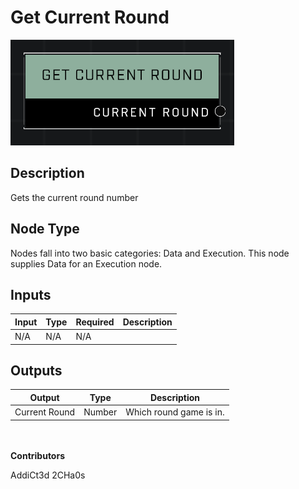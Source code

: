 # Get Current Round
![](../../../.gitbook/assets/get-current-round.png)
## Description
Gets the current round number

## Node Type
Nodes fall into two basic categories: Data and Execution. This node supplies Data for an Execution node.

## Inputs
| Input | Type | Required | Description |
|------------------|------------------|----------|--------------------------------------------------------------|
| N/A | N/A | N/A | |

## Outputs
| Output | Type | Description |
|------------------|------------------|--------------------------------------------------------------|
| Current Round | Number | Which round game is in. |

\
\
**Contributors**

AddiCt3d 2CHa0s